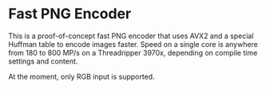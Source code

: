 # Fast PNG Encoder
This is a proof-of-concept fast PNG encoder that uses AVX2 and a special
Huffman table to encode images faster. Speed on a single core is anywhere from
180 to 800 MP/s on a Threadripper 3970x, depending on compile time settings and
content.

At the moment, only RGB input is supported.
